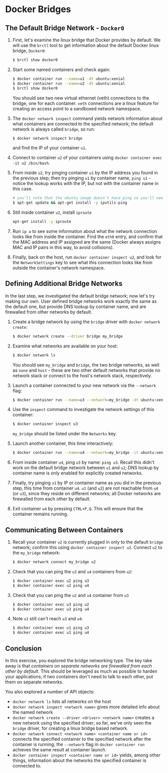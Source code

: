 # Docker Bridges

## The Default Bridge Network - `Docker0`

1. First, let's examine the linux bridge that Docker provides by default. We will use the `brctl` tool to get information about the default Docker linux bridge, `Docker0`:

    ```bash
    $ brctl show docker0
    ```

2. Start some named containers and check again:

    ```bash
    $ docker container run --name=u1 -dt ubuntu:xenial
    $ docker container run --name=u2 -dt ubuntu:xenial
    $ brctl show docker0
    ```

    You should see two new virtual ethernet (veth) connections to the bridge, one for each container. `veth` connections are a linux feature for creating an access point to a sandboxed network namespace.

3. The `docker network inspect` command yields network information about what containers are connected to the specified network; the default network is always called `bridge`, so run:

    ```bash
    $ docker network inspect bridge
    ```

    and find the IP of your container `u1`.

4. Connect to container `u2` of your containers using `docker container exec -it u2 /bin/bash`. 

5. From inside `u2`, try pinging container `u1` by the IP address you found in the previous step; then try pinging `u1` by container name, `ping u1` - notice the lookup works with the IP, but not with the container name in this case.

    ```bash
    # you'll note that the ubuntu image doesn't have ping so you'll need to install it
    $ apt-get update && apt-get install -y iputils-ping
    ```

6. Still inside container `u2`, install `iproute`

    ```bash
    apt-get install -y iproute
    ```
    
7. Run `ip a` to see some information about what the network connection looks like from inside the container. Find the `eth0` entry, and confirm that the MAC address and IP assigned are the same (Docker always assigns MAC and IP pairs in this way, to avoid collisions).

8. Finally, back on the host, run `docker container inspect u2`, and look for the `NetworkSettings` key to see what this connection looks like from outside the container's network namespace.

## Defining Additional Bridge Networks

In the last step, we investigated the default bridge network; now let's try making our own. User defined bridge networks work exactly the same as the default one, but provide DNS lookup by container name, and are firewalled from other networks by default.

1. Create a bridge network by using the `bridge` driver with `docker network create`:

    ```bash
    $ docker network create --driver bridge my_bridge
    ```

2. Examine what networks are available on your host:

    ```bash
    $ docker network ls
    ```

    You should see `my_bridge` and `bridge`, the two bridge networks, as well as `none` and `host` - these are two other default networks that provide no network stack or connect to the host's network stack, respectively.

3. Launch a container connected to your new network via the `--network` flag:

    ```bash
    $ docker container run --name=u3 --network=my_bridge -dt ubuntu:xenial
    ```

4. Use the `inspect` command to investigate the network settings of this container:

    ```bash
    $ docker container inspect u3
    ```

    `my_bridge` should be listed under the `Networks` key. 

5. Launch another container, this time interactively:

    ```bash
    $ docker container run --name=u4 --network=my_bridge -it ubuntu:xenial
    ```

6. From inside container `u4`, ping `u3` by name: `ping u3`. Recall this didn't work on the default bridge network between `u1` and `u2`; DNS lookup by container name is only enabled for explicitly created networks.

7. Finally, try pinging `u1` by IP or container name as you did in the previous step, this time from container `u4`. `u1` (and `u2`) are not reachable from `u4` (or `u3`), since they reside on different networks; all Docker networks are firewalled from each other by default.

8. Exit container `u4` by pressing `CTRL+P,Q`. This will ensure that the container remains running.

## Communicating Between Containers

1. Recall your container `u2` is currently plugged in only to the default `bridge` network; confirm this using `docker container inspect u2`. Connect `u2` to the `my_bridge` network:

    ```bash
    $ docker network connect my_bridge u2
    ```

2. Check that you can ping the `u3` and `u4` containers from `u2`:

    ```bash
    $ docker container exec u2 ping u3
    $ docker container exec u2 ping u4
    ```

3. Check that you can ping the `u2` and `u4` container from `u3`

    ```bash
    $ docker container exec u3 ping u2
    $ docker container exec u3 ping u4
    ```

4. Note `u1` still can't reach `u3` and `u4`:

    ```bash
    $ docker container exec u1 ping u3
    $ docker container exec u1 ping u4
    ```

## Conclusion

In this exercise, you explored the bridge networking type. The key take away is that *containers on separate networks are firewalled from each other by default*. This should be leveraged as much as possible to harden your applications; if two containers don't need to talk to each other, put them on separate networks.

You also explored a number of API objects:

 - `docker network ls` lists all networks on the host
 - `docker network inspect <network name>` gives more detailed info about the named network
 - `docker network create --driver <driver> <network name>` creates a new network using the specified driver; so far, we've only seen the `bridge` driver, for creating a linux bridge based network.
 - `docker network connect <network name> <container name or id>` connects the specified container to the specified network after the container is running; the `--network` flag in `docker container run` achieves the same result at container launch.
 - `docker container inspect <container name or id>` yields, among other things, information about the networks the specified container is connected to.
 
